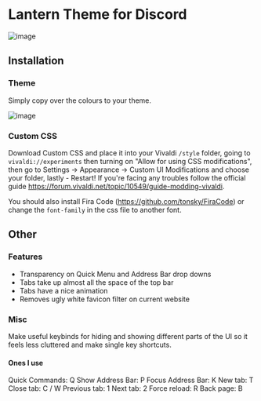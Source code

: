 # Lantern Theme for Discord 
![image](https://github.com/Gitleptune/lantern-theme/blob/main/screenshots/other/vivaldi.png)

## Installation

### Theme
Simply copy over the colours to your theme.

![image](https://github.com/Gitleptune/lantern-theme/blob/main/screenshots/other/themeVivaldi.png) 
### Custom CSS
Download Custom CSS and place it into your Vivaldi ``/style`` folder, going to ``vivaldi://experiments`` then turning on "Allow for using CSS modifications", then go to Settings → Appearance → Custom UI Modifications and choose your folder, lastly - Restart! If you're facing any troubles follow the official guide https://forum.vivaldi.net/topic/10549/guide-modding-vivaldi.

You should also install Fira Code (https://github.com/tonsky/FiraCode) or change the ``font-family`` in the css file to another font.

## Other
### Features 
* Transparency on Quick Menu and Address Bar drop downs
* Tabs take up almost all the space of the top bar
* Tabs have a nice animation 
* Removes ugly white favicon filter on current website
  
### Misc
Make useful keybinds for hiding and showing different parts of the UI so it feels less cluttered and make single key shortcuts.

#### Ones I use
Quick Commands: Q
Show Address Bar: P
Focus Address Bar: K
New tab: T 
Close tab: C / W
Previous tab: 1
Next tab: 2
Force reload: R
Back page: B

